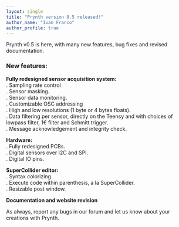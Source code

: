 ```yaml
---
layout: single
title: "Prynth version 0.5 released!"
author_name: "Ivan Franco"
author_profile: true
---
```


Prynth v0.5 is here, with many new features, bug fixes and revised documentation.

<h3>New features:</h3>

<strong>Fully redesigned sensor acquisition system:</strong><br>
. Sampling rate control<br>
. Sensor masking.<br>
. Sensor data monitoring.<br>
. Customizable OSC addressing<br>
. High and low resolutions (1 byte or 4 bytes floats).<br>
. Data filtering per sensor, directly on the Teensy and with choices of lowpass filter, 1€ filter and Schmitt trigger.<br>
. Message acknowledgement and integrity check.

<strong>Hardware:</strong><br>
. Fully redesigned PCBs.<br>
. Digital sensors over I2C and SPI.<br>
. Digital IO pins.<br>

<strong>SuperCollider editor:</strong><br>
. Syntax colorizing<br>
. Execute code within parenthesis, a la SuperCollider.<br>
. Resizable post window.<br>

<strong>Documentation and website revision</strong><br>


As always, report any bugs in our forum and let us know about your creations with Prynth.
